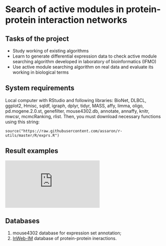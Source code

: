 # Search of active modules in protein-protein interaction networks

## Tasks of the project

* Study working of existing algorithms
* Learn to generate differential expression data to check active module searching algorithm developed in laboratory of bioinformatics (IFMO)
* Use active module searching algorithm on real data and evaluate its working in biological terms

## System requirements

Local computer with RStudio and following libraries:
BioNet, DLBCL, ggplot2, Hmisc, sqldf, igraph, dplyr, tidyr, MASS, affy, limma, oligo, pd.mogene.2.0.st,
genefilter, mouse4302.db, annotate, annaffy, knitr, mwcsr, mcmcRanking, rlist. 
Then, you must download necessary functions using this string:

```source("https://raw.githubusercontent.com/assaron/r-utils/master/R/exprs.R")```

## Result examples

![Active module](https://github.com/flowdel/diff_gene_expression/blob/master/ESC_OKSM_mcmc_last.pdf)

## Databases

1. mouse4302 database for expression set annotation;
2. [InWeb-IM](https://omictools.com/inweb-inbiomap-tool) database of protein-protein ineractions.
